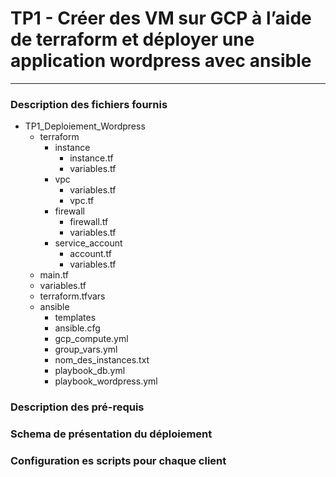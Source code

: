 # TP1 - Créer des VM sur GCP à l’aide de terraform et déployer une application wordpress avec ansible
----------------------------------------------------------------------------------------------------------
### Description des fichiers fournis
- TP1_Deploiement_Wordpress
	- terraform
		- instance
			- instance.tf
			- variables.tf
		- vpc
			- variables.tf
			- vpc.tf
		- firewall
			- firewall.tf
			- variables.tf
		- service_account
			- account.tf
			- variables.tf
	- main.tf
	- variables.tf
	- terraform.tfvars
	- ansible
		- templates
		- ansible.cfg
		- gcp_compute.yml
		- group_vars.yml
		- nom_des_instances.txt
		- playbook_db.yml
		- playbook_wordpress.yml
### Description des pré-requis

### Schema de présentation du déploiement

### Configuration es scripts pour chaque client
